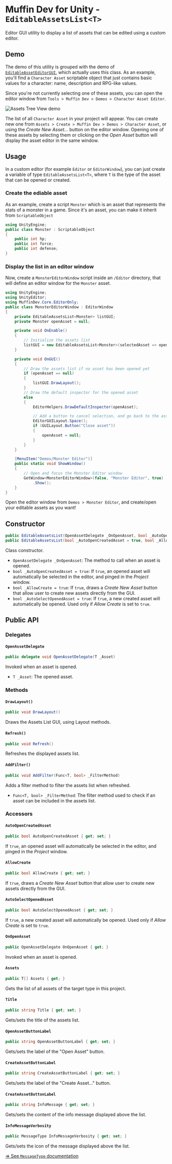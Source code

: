 # Muffin Dev for Unity - `EditableAssetsList<T>`

Editor GUI utility to display a list of assets that can be edited using a custom editor.

## Demo

The demo of this utility is grouped with the demo of [`EditableAssetEditorGUI`](./editable-asset-editor-gui.md), which actually uses this class. As an example, you'll find a `Character Asset` scriptable object that just contains basic values for a character: name, description and RPG-like values.

Since you're not currently selecting one of these assets, you can open the editor window from `Tools > Muffin Dev > Demos > Character Asset Editor`.

![Assets Tree View demo](./Images/editable-asset-window.png)

The list of all `Character Asset` in your project will appear. You can create new one from `Assets > Create > Muffin Dev > Demos > Character Asset`, or using the *Create New Asset...* button on the editor window. Opening one of these assets by selecting them or clicking on the *Open Asset* button will display the asset editor in the same window.

## Usage

In a custom editor (for example `Editor` or `EditorWindow`), you can just create a variable of type `EditableAssetsList<T>`, where `T` is the type of the asset that can be opened or created.

### Create the ediable asset

As an example, create a script `Monster` which is an asset that represents the stats of a monster in a game. Since it's an asset, you can make it inherit from `ScriptableObject`

```cs
using UnityEngine;
public class Monster : ScriptableObject
{
    public int hp;
    public int force;
    public int defense;
}
```

### Display the list in an editor window

Now, create a `MonsterEditorWindow` script inside an `/Editor` directory, that will define an editor window for the `Monster` asset.

```cs
using UnityEngine;
using UnityEditor;
using MuffinDev.Core.EditorOnly;
public class MonsterEditorWindow : EditorWindow
{
    private EditableAssetsList<Monster> listGUI;
    private Monster openAsset = null;

    private void OnEnable()
    {
        // Initialize the assets list
        listGUI = new EditableAssetsList<Monster>(selectedAsset => openAsset = selectedAsset);
    }

    private void OnGUI()
    {
        // Draw the assets list if no asset has been opened yet
        if (openAsset == null)
        {
            listGUI.DrawLayout();
        }
        // Draw the default inspector for the opened asset
        else
        {
            EditorHelpers.DrawDefaultInspector(openAsset);

            // Add a button to cancel selection, and go back to the assets list
            EditorGUILayout.Space();
            if (GUILayout.Button("Close asset"))
            {
                openAsset = null;
            }
        }
    }

    [MenuItem("Demos/Monster Editor")]
    public static void ShowWindow()
    {
        // Open and focus the Monster Editor window
        GetWindow<MonsterEditorWindow>(false, "Monster Editor", true)
            .Show();
    }
}
```

Open the editor window from `Demos > Monster Editor`, and create/open your editable assets as you want!

## Constructor

```cs
public EditableAssetsList(OpenAssetDelegate _OnOpenAsset, bool _AutoOpenCreatedAsset = true, bool _AllowCreate = true, bool _AutoSelectOpenedAsset = true);
public EditableAssetsList(bool _AutoOpenCreatedAsset = true, bool _AllowCreate = true, bool _AutoSelectOpenedAsset = true);
```

Class constructor.

- `OpenAssetDelegate _OnOpenAsset`: The method to call when an asset is opened.
- `bool _AutoOpenCreatedAsset = true`: If `true`, an opened asset will automatically be selected in the editor, and pinged in the *Project* window.
- `bool _AllowCreate = true`: If `true`, draws a *Create New Asset* button that allow user to create new assets directly from the GUI.
- `bool _AutoSelectOpenedAsset = true`: If `true`, a new created asset will automatically be opened. Used only if *Allow Create* is set to `true`.

## Public API

### Delegates

#### `OpenAssetDelegate`

```cs
public delegate void OpenAssetDelegate(T _Asset)
```

Invoked when an asset is opened.

- `T _Asset`: The opened asset.

### Methods

#### `DrawLayout()`

```cs
public void DrawLayout()
```

Draws the Assets List GUI, using Layout methods.

#### `Refresh()`

```cs
public void Refresh()
```

Refreshes the displayed assets list.

#### `AddFilter()`

```cs
public void AddFilter(Func<T, bool> _FilterMethod)
```

Adds a filter method to filter the assets list when refreshed.

- `Func<T, bool> _FilterMethod`: The filter method used to check if an asset can be included in the assets list.

### Accessors

#### `AutoOpenCreatedAsset`

```cs
public bool AutoOpenCreatedAsset { get; set; }
```

If `true`, an opened asset will automatically be selected in the editor, and pinged in the *Project* window.

#### `AllowCreate`

```cs
public bool AllowCreate { get; set; }
```

If `true`, draws a *Create New Asset* button that allow user to create new assets directly from the GUI.

#### `AutoSelectOpenedAsset`

```cs
public bool AutoSelectOpenedAsset { get; set; }
```

If `true`, a new created asset will automatically be opened. Used only if *Allow Create* is set to `true`.

#### `OnOpenAsset`

```cs
public OpenAssetDelegate OnOpenAsset { get; }
```

Invoked when an asset is opened.

#### `Assets`

```cs
public T[] Assets { get; }
```

Gets the list of all assets of the target type in this project.

#### `Title`

```cs
public string Title { get; set; }
```

Gets/sets the title of the assets list.

#### `OpenAssetButtonLabel`

```cs
public string OpenAssetButtonLabel { get; set; }
```

Gets/sets the label of the "Open Asset" button.

#### `CreateAssetButtonLabel`

```cs
public string CreateAssetButtonLabel { get; set; }
```

Gets/sets the label of the "Create Asset..." button.

#### `CreateAssetButtonLabel`

```cs
public string InfoMessage { get; set; }
```

Gets/sets the content of the info message displayed above the list.

#### `InfoMessageVerbosity`

```cs
public MessageType InfoMessageVerbosity { get; set; }
```

Gets/sets the icon of the message displayed above the list.

[=> See `MessageType` documentation](https://docs.unity3d.com/ScriptReference/MessageType.html)